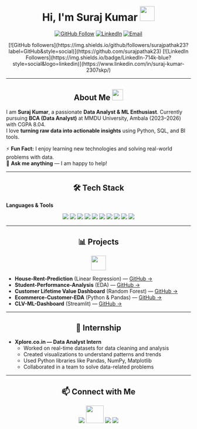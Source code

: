 <h1 align="center">Hi, I'm Suraj Kumar <img src="https://media.giphy.com/media/hvRJCLFzcasrR4ia7z/giphy.gif" width="40"></h1>
<p align="center">
  <a href="https://github.com/surajpathak23"><img src="https://img.shields.io/github/followers/surajpathak23?label=Follow&style=social" alt="GitHub Follow"></a>
  <a href="https://www.linkedin.com/in/suraj-kumar-2307skp/"><img src="https://img.shields.io/badge/LinkedIn-0077B5?style=flat-square&logo=linkedin&logoColor=white" alt="LinkedIn"></a>
  <a href="mailto:surajpathakdes@gmail.com"><img src="https://img.shields.io/badge/Email-D14836?style=flat-square&logo=gmail&logoColor=white" alt="Email"></a>
  <p align="center">
  [![GitHub followers](https://img.shields.io/github/followers/surajpathak23?label=GitHub&style=social)](https://github.com/surajpathak23)
  [![LinkedIn Followers](https://img.shields.io/badge/LinkedIn-714k-blue?style=social&logo=linkedin)](https://www.linkedin.com/in/suraj-kumar-2307skp/)
  </p>

</p>

---

<h2 align="center">About Me <img src="https://media.giphy.com/media/3o7qDPxvynqYMeX6z6/giphy.gif" width="30"></h2>

I am **Suraj Kumar**, a passionate **Data Analyst & ML Enthusiast**. Currently pursuing **BCA (Data Analyst)** at MMDU University, Ambala (2023–2026) with CGPA 8.04.  
I love **turning raw data into actionable insights** using Python, SQL, and BI tools.  

⚡ **Fun Fact:** I enjoy learning new technologies and solving real-world problems with data.  
💬 **Ask me anything** — I am happy to help!

---

<h2 align="center">🛠 Tech Stack</h2>

**Languages & Tools**  
<p align="center">
  <img src="https://img.shields.io/badge/Python-3776AB?style=for-the-badge&logo=python&logoColor=white">
  <img src="https://img.shields.io/badge/SQL-007ACC?style=for-the-badge&logo=sql&logoColor=white">
  <img src="https://img.shields.io/badge/C++-00599C?style=for-the-badge&logo=c%2B%2B&logoColor=white">
  <img src="https://img.shields.io/badge/Pandas-150458?style=for-the-badge&logo=pandas&logoColor=white">
  <img src="https://img.shields.io/badge/NumPy-013243?style=for-the-badge&logo=numpy&logoColor=white">
  <img src="https://img.shields.io/badge/Matplotlib-F8766D?style=for-the-badge&logo=matplotlib&logoColor=white">
  <img src="https://img.shields.io/badge/Scikit--learn-0F4C81?style=for-the-badge&logo=scikit-learn&logoColor=white">
  <img src="https://img.shields.io/badge/Excel-217346?style=for-the-badge&logo=microsoft-excel&logoColor=white">
  <img src="https://img.shields.io/badge/PowerBI-F2C811?style=for-the-badge&logo=microsoft-power-bi&logoColor=black">
  <img src="https://img.shields.io/badge/GoogleColab-F9AB00?style=for-the-badge&logo=google-colab&logoColor=white">
</p>

---

<h2 align="center">📊 Projects</h2>

<p align="center">
  <a href="https://github.com/surajpathak23"><img src="https://media.giphy.com/media/3ohs4xPu3F0C6jVxEE/giphy.gif" width="40"></a>
</p>

- **House-Rent-Prediction** (Linear Regression) — [GitHub →](https://github.com/surajpathak23/House-Rent-Prediction)  
- **Student-Performance-Analysis** (EDA) — [GitHub →](https://github.com/surajpathak23/Student-Performance-Analysis)  
- **Customer Lifetime Value Dashboard** (Random Forest) — [GitHub →](https://github.com/surajpathak23/Customer-Churn-Prediction)  
- **Ecommerce-Customer-EDA** (Python & Pandas) — [GitHub →](https://github.com/surajpathak23/Ecommerce-Customer-EDA)  
- **CLV-ML-Dashboard** (Streamlit) — [GitHub →](https://github.com/surajpathak23/CLV-ML-Dashboard)  

---

<h2 align="center">🎯 Internship</h2>

- **Xplore.co.in — Data Analyst Intern**  
  - Worked on real-time datasets for data cleaning and analysis  
  - Created visualizations to understand patterns and trends  
  - Used Python libraries like Pandas, NumPy, Matplotlib  
  - Collaborated in a team to solve data-related problems  

---

<h2 align="center">📫 Connect with Me</h2>

<p align="center">
  <a href="https://www.linkedin.com/in/suraj-kumar-2307skp/"><img src="https://img.icons8.com/color/48/000000/linkedin.png"/></a>
  <a href="https://github.com/surajpathak23">
  <img src="https://img.icons8.com/ios11/512/EBEBEB/github.png" width="48" height="48" /></a>  
  <a href="mailto:surajpathakdes@gmail.com"><img src="https://img.icons8.com/fluency/48/000000/email.png"/></a>
  <a href="https://twitter.com/"><img src="https://img.icons8.com/color/48/000000/twitter.png"/></a>
</p>
